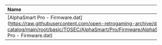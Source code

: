 |Name|Size|
|:---|---:|
|[AlphaSmart Pro - Firmware.dat](https://raw.githubusercontent.com/open-retrogaming-archive/dat-catalog/main/root/basic/TOSEC/AlphaSmart/Pro/Firmware/AlphaSmart Pro - Firmware.dat)|828|
